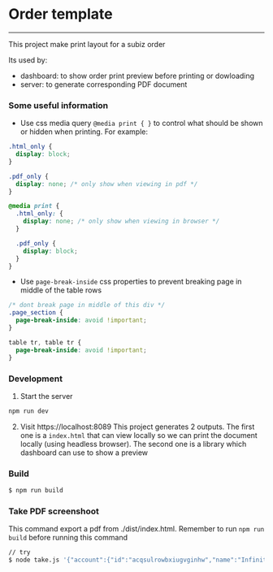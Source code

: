 # Order template
---
This project make print layout for a subiz order

Its used by:
* dashboard: to show order print preview before printing or dowloading
* server: to generate corresponding PDF document


### Some useful information
* Use css media query `@media print { }` to control what should be shown or hidden when printing. For example:
```css
.html_only {
  display: block;
}

.pdf_only {
  display: none; /* only show when viewing in pdf */
}

@media print {
  .html_only: {
    display: none; /* only show when viewing in browser */
  }

  .pdf_only {
    display: block;
  }
}
```

* Use `page-break-inside` css properties to prevent breaking page in middle of the table rows

```css
/* dont break page in middle of this div */
.page_section {
  page-break-inside: avoid !important;
}

table tr, table tr {
  page-break-inside: avoid !important;
}
```

### Development
1. Start the server
```sh
npm run dev
```
2. Visit https://localhost:8089
This project generates 2 outputs. The first one is a `index.html` that can view locally so we can print the document locally (using headless browser). The second one is a library which dashboard can use to show a preview

### Build
```sh
$ npm run build
```


### Take PDF screenshoot
This command export a pdf from ./dist/index.html. Remember to run `npm run build` before running this command
```sh
// try
$ node take.js '{"account":{"id":"acqsulrowbxiugvginhw","name":"Infinitea","logo_url":"https://subiz.com.vn/blog/wp-content/themes/subiz_blog_2016/images/logo.png","owner_id":"agqygncqpyaxoujpfc","state":"activated","confirmed":0,"city":"Hà Nội","zip_code":10000,"tax_id":"123","facebook":"https://www.facebook.com/infiniteamilktea/","twitter":"","phone":"0987814392","address":"283 Cầu Giấy,  Hà Nội","url":"","lang":"vi","timezone":"+07:00","country":"VN","date_format":"YYYY/MM/DD","locale":"vi-VN","supported_locales":["en-US","ja-JP","vi-VN"],"currency":"VND"},"order":{"account_id":"acqsulrowbxiugvginhw","id":"211562","shipping":{"address":{"account_id":"acqsulrowbxiugvginhw","user_id":"usrefmjqwhamyjktbqghd","id":"adrejufuonskkmksvpci","fullname":"Mrs. Kiều Thanh","email":"thanh@gmail.com","phone":"0361224895","street":"222 Khương Trung","district":"Thanh Xuân","region":"Hà Nội","created":1638353944390,"created_by":"agqygncqpyaxoujpfc","updated":1638353944390,"updated_by":"agqygncqpyaxoujpfc"}},"note":"Không dùng túi bóng để bảo vệ môi trường","due_date":1638348497687,"status":"new","payment_status":"unpaid","created":1638348498737,"created_by":"agqygncqpyaxoujpfc","updated":1638353997344,"updated_by":"agqygncqpyaxoujpfc","items":[{"quantity":1,"note":"Khách cần lấy hàng ngay","product":{"account_id":"acqsulrowbxiugvginhw","id":"2110082","product_group_id":"2110082","left_product_id":"2110082","right_product_id":"2110082","url":"https://baohanhone.com/products/man-hinh-apple-watch-s8","description":"Sản phẩm này bán không nhiều nữa","name":"Màn Hình Apple Watch S8","i18n_name":{"vi_VN":"Màn Hình Apple Watch S8"},"created":1637912799523,"updated":1637912799523,"created_by":"agqsulrowbxilyzhds","updated_by":"agqsulrowbxilyzhds","image":"https://vcdn.subiz-cdn.com/file/firegqzhvpwbzdudkxfd_acqsulrowbxiugvginhw","images":["https://vcdn.subiz-cdn.com/file/firegqzhvpwbzdudkxfd_acqsulrowbxiugvginhw"],"visibility":"published","sku":"dienthoainew_5265","price":6490000,"stock":84},"total":6490000,"fpv_total":6490000195584},{"quantity":1,"product":{"account_id":"acqsulrowbxiugvginhw","id":"2110080","product_group_id":"2110080","left_product_id":"2110080","right_product_id":"2110080","url":"https://baohanhone.com/products/apple-watch-series-4-duoc-nang-cap-nhu-the-nao-so-voi-watch-series-3","name":"Apple Watch Series 4 Được Nâng Cấp Như Thế Nào so Với Watch Series 3","i18n_name":{"vi_VN":"Apple Watch Series 4 Được Nâng Cấp Như Thế Nào so Với Watch Series 3"},"created":1637912799446,"updated":1637912799446,"created_by":"agqsulrowbxilyzhds","updated_by":"agqsulrowbxilyzhds","image":"https://vcdn.subiz-cdn.com/file/firegqoaunmehylnqfts_acqsulrowbxiugvginhw","images":["https://vcdn.subiz-cdn.com/file/firegqoaunmehylnqfts_acqsulrowbxiugvginhw"],"visibility":"published","sku":"apple_2159","price":3200000,"stock":9},"total":3200000,"fpv_total":3199999934464}],"subtotal":9690000,"fpv_subtotal":9689999867904,"total":9690000,"fpv_total":9689999867904,"pos_id":"psreakoakjggfhlibtu","channel":"subiz","channel_touchpoint":"localhost","releated_conversations":["csrefmjrutfizfnzev"],"user":{"id":"usrefmjqwhamyjktbqghd","attributes":[{"key":"created","datetime":"2021-11-24T09:37:25Z"},{"key":"fullname","text":"Mrs. Kiều Thanh"},{"key":"phones","text":"0364821895"},{"key":"emails","text":"thanh@gmail.com"}],"lead_owners":["agqygncqpyaxoujpfc"]},"currency_rate":1},"template":{"primary_color":"#759102","secondary_color":"white","font_family":"Signika","number_font_family":"Signika","tagline":"Strike for inovation","i18n_tagline":{"vi_VN":"Cải tiến không ngừng"},"terms_and_conditions":"You must pay before the due date or being charge for 10% per day","i18n_terms_and_conditions":{"vi_VN":"Bạn phải trả đúng hạn, không thì tính lãi 10% một ngày"},"signature":"Thanks for buying with us","i18n_signature":{"vi_VN":"Cảm ơn bạn đã mua hàng"}},"locale":"vi-VN"}'

```
